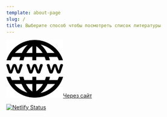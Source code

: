 ```yaml
---
template: about-page
slug: /
title: Выберите способ чтобы посмотреть список литературы 
---
```

<a href="/homework"><img src="./img/website-png-transparent.png" width="150px">Через сайт</a>



[![Netlify Status](https://api.netlify.com/api/v1/badges/29642afc-c00d-4ac8-b703-c5018f066cf6/deploy-status)](https://app.netlify.com/sites/listofliteraturestolin/deploys)
